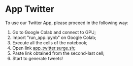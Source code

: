 # App Twitter

To use our Twitter App, please proceed in the following way:

1. Go to Google Colab and connect to GPU;
1. Import "run_app.ipynb" on Google Colab;
2. Execute all the cells of the notebook;
3. Open link [app_twitter.surge.sh](http://app_twitter.surge.sh);
4. Paste link obtained from the second-last cell;
5. Start to generate tweets!
